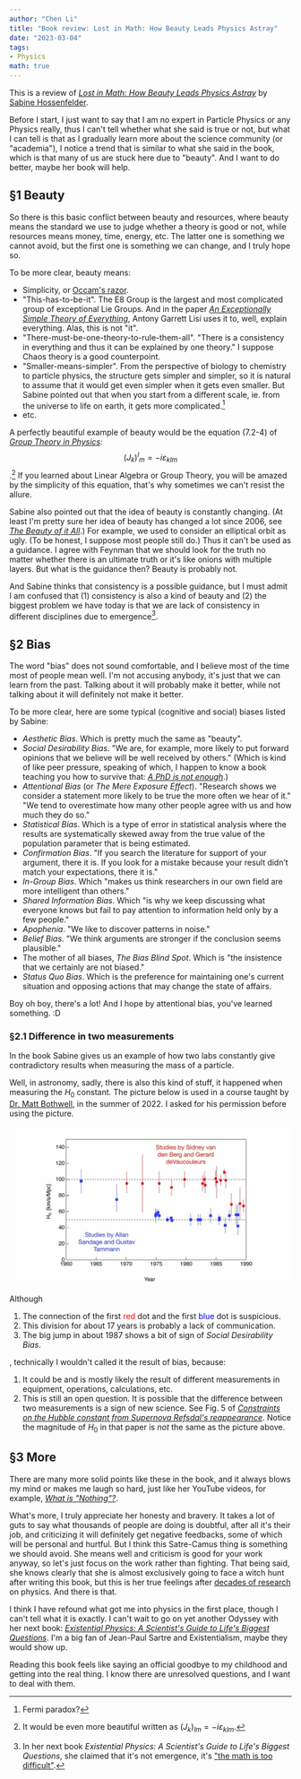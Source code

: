 ```yaml
---
author: "Chen Li"
title: "Book review: Lost in Math: How Beauty Leads Physics Astray"
date: "2023-03-04"
tags: 
- Physics
math: true
---
```


This is a review of [_Lost in Math: How Beauty Leads Physics Astray_](https://www.amazon.com/Lost-Math-Beauty-Physics-Astray/dp/0465094252) by [Sabine Hossenfelder](https://sabinehossenfelder.com/).

Before I start, I just want to say that I am no expert in Particle Physics or any Physics really, thus I can't tell whether what she said is true or not, but what I can tell is that as I gradually learn more about the science community (or "academia"), I notice a trend that is similar to what she said in the book, which is that many of us are stuck here due to "beauty". And I want to do better, maybe her book will help.

## §1 Beauty

So there is this basic conflict between beauty and resources, where beauty means the standard we use to judge whether a theory is good or not, while resources means money, time, energy, etc. The latter one is something we cannot avoid, but the first one is something we can change, and I truly hope so.

To be more clear, beauty means:

- Simplicity, or [Occam's razor](https://en.wikipedia.org/wiki/Occam%27s_razor).
- "This-has-to-be-it". The E8 Group is the largest and most complicated group of exceptional Lie Groups. And in the paper [_An Exceptionally Simple Theory of Everything_](https://arxiv.org/abs/0711.0770), Antony Garrett Lisi uses it to, well, explain everything. Alas, this is not "it".
- "There-must-be-one-theory-to-rule-them-all". "There is a consistency in everything and thus it can be explained by one theory." I suppose Chaos theory is a good counterpoint.
- "Smaller-means-simpler". From the perspective of biology to chemistry to particle physics, the structure gets simpler and simpler, so it is natural to assume that it would get even simpler when it gets even smaller. But Sabine pointed out that when you start from a different scale, ie. from the universe to life on earth, it gets more complicated.[^1]
- etc.

A perfectly beautiful example of beauty would be the equation (7.2-4) of [_Group Theory in Physics_](https://www.worldscientific.com/worldscibooks/10.1142/0097): $$ {(J_k)^{l}}_m = - i \varepsilon _{klm} $$.[^2] If you learned about Linear Algebra or Group Theory, you will be amazed by the simplicity of this equation, that's why sometimes we can't resist the allure.

Sabine also pointed out that the idea of beauty is constantly changing. (At least I'm pretty sure her idea of beauty has changed a lot since 2006, see [_The Beauty of it All_](http://backreaction.blogspot.com/2006/11/beauty-of-it-all.html).) For example, we used to consider an elliptical orbit as ugly. (To be honest, I suppose most people still do.) Thus it can't be used as a guidance. I agree with Feynman that we should look for the truth no matter whether there is an ultimate truth or it's like onions with multiple layers. But what is the guidance then? Beauty is probably not.

And Sabine thinks that consistency is a possible guidance, but I must admit I am confused that (1) consistency is also a kind of beauty and (2) the biggest problem we have today is that we are lack of consistency in different disciplines due to emergence[^3].

## §2 Bias

The word "bias" does not sound comfortable, and I believe most of the time most of people mean well. I'm not accusing anybody, it's just that we can learn from the past. Talking about it will probably make it better, while not talking about it will definitely not make it better.

To be more clear, here are some typical (cognitive and social) biases listed by Sabine:

- _Aesthetic Bias_. Which is pretty much the same as "beauty".
- _Social Desirability Bias_. "We are, for example, more likely to put forward opinions that we believe will be well received by others." (Which is kind of like peer pressure, speaking of which, I happen to know a book teaching you how to survive that: [_A PhD is not enough_](http://hep.tsinghua.edu.cn/training/courses/gauge.html/advise/A%20PhD%20is%20not%20enough.pdf).)
- _Attentional Bias_ (or _The Mere Exposure Effect_). "Research shows we consider a statement more likely to be true the more often we hear of it." "We tend to overestimate how many other people agree with us and how much they do so."
- _Statistical Bias_. Which is a type of error in statistical analysis where the results are systematically skewed away from the true value of the population parameter that is being estimated.
- _Confirmation Bias_. "If you search the literature for support of your argument, there it is. If you look for a mistake because your result didn’t match your expectations, there it is."
- _In-Group Bias_. Which "makes us think researchers in our own field are more intelligent than others."
- _Shared Information Bias_. Which "is why we keep discussing what everyone knows but fail to pay attention to information held only by a few people."
- _Apophenia_. "We like to discover patterns in noise."
- _Belief Bias_. "We think arguments are stronger if the conclusion seems plausible."
- The mother of all biases, _The Bias Blind Spot_. Which is "the insistence that we certainly are not biased."
- _Status Quo Bias_. Which is the preference for maintaining one's current situation and opposing actions that may change the state of affairs.

Boy oh boy, there's a lot! And I hope by attentional bias, you've learned something. :D

### §2.1 Difference in two measurements

In the book Sabine gives us an example of how two labs constantly give contradictory results when measuring the mass of a particle. 

Well, in astronomy, sadly, there is also this kind of stuff, it happened when measuring the $H_0$ constant. The picture below is used in a course taught by [Dr. Matt Bothwell](https://people.ast.cam.ac.uk/~bothwell/), in the summer of 2022. I asked for his permission before using the picture.

![H_0](20230304-book-review-lost-in-math-H_0.jpg)

Although

1. The connection of the first <font color=red>red</font> dot and the first <font color=blue>blue</font> dot is suspicious.
2. This division for about 17 years is probably a lack of communication.
3. The big jump in about 1987 shows a bit of sign of _Social Desirability Bias_.

, technically I wouldn't called it the result of bias, because:

1. It could be and is mostly likely the result of different measurements in equipment, operations, calculations, etc.
2. This is still an open question. It is possible that the difference between two measurements is a sign of new science. See Fig. 5 of [_Constraints on the Hubble constant from Supernova Refsdal's reappearance_](https://arxiv.org/abs/2305.06367). Notice the magnitude of $H_0$ in that paper is _not_ the same as the picture above.

## §3 More

There are many more solid points like these in the book, and it always blows my mind or makes me laugh so hard, just like her YouTube videos, for example, [_What is "Nothing"?_](https://www.youtube.com/watch?v=PhfqdBk8qxk).

What's more, I truly appreciate her honesty and bravery. It takes a lot of guts to say what thousands of people are doing is doubtful, after all it's their job, and criticizing it will definitely get negative feedbacks, some of which will be personal and hurtful. But I think this Satre-Camus thing is something we should avoid. She means well and criticism is good for your work anyway, so let's just focus on the work rather than fighting. That being said, she knows clearly that she is almost exclusively going to face a witch hunt after writing this book, but this is her true feelings after [decades of research](https://scholar.google.com/citations?user=NaQZcyYAAAAJ&hl=en) on physics. And there is that.

I think I have refound what got me into physics in the first place, though I can't tell what it is exactly. I can't wait to go on yet another Odyssey with her next book: [_Existential Physics: A Scientist's Guide to Life's Biggest Questions_](https://www.amazon.com/Existential-Physics-Scientists-Biggest-Questions/dp/1984879456). I'm a big fan of Jean-Paul Sartre and Existentialism, maybe they would show up. 

Reading this book feels like saying an official goodbye to my childhood and getting into the real thing. I know there are unresolved questions, and I want to deal with them.

[^1]: Fermi paradox?
[^2]: It would be even more beautiful written as $(J_k)_{lm} = - i \varepsilon _{klm}$.
[^3]: In her next book _Existential Physics: A Scientist's Guide to Life's Biggest Questions_, she claimed that it's not emergence, it's  ["the math is too difficult"](https://chenli2049.github.io/posts/20230406-book-review-existential-physics-a-scientists-guide-to-lifes-biggest-questions/).
